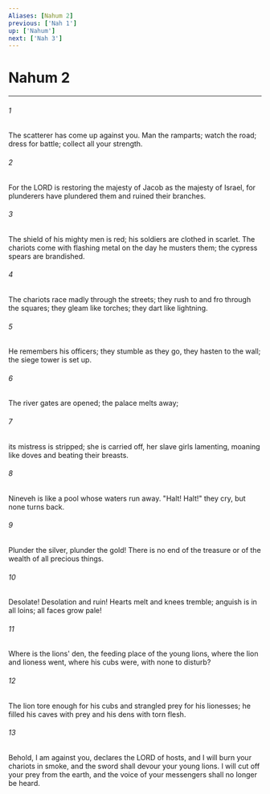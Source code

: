 ```yaml
---
Aliases: [Nahum 2]
previous: ['Nah 1']
up: ['Nahum']
next: ['Nah 3']
---
```

# Nahum 2

***

 

###### 1 
The scatterer has come up against you. 
 Man the ramparts; 
 watch the road; 
 dress for battle; 
 collect all your strength.
 
 

###### 2 
For the LORD is restoring the majesty of Jacob 
 as the majesty of Israel, 
 for plunderers have plundered them 
 and ruined their branches.
 
 

###### 3 
The shield of his mighty men is red; 
 his soldiers are clothed in scarlet. 
 The chariots come with flashing metal 
 on the day he musters them; 
 the cypress spears are brandished. 
 
 

###### 4 
The chariots race madly through the streets; 
 they rush to and fro through the squares; 
 they gleam like torches; 
 they dart like lightning. 
 
 

###### 5 
He remembers his officers; 
 they stumble as they go, 
 they hasten to the wall; 
 the siege tower is set up. 
 
 

###### 6 
The river gates are opened; 
 the palace melts away; 
 
 

###### 7 
its mistress is stripped; she is carried off, 
 her slave girls lamenting, 
 moaning like doves 
 and beating their breasts. 
 
 

###### 8 
Nineveh is like a pool 
 whose waters run away. 
 "Halt! Halt!" they cry, 
 but none turns back. 
 
 

###### 9 
Plunder the silver, 
 plunder the gold! 
 There is no end of the treasure 
 or of the wealth of all precious things.
 
 

###### 10 
Desolate! Desolation and ruin! 
 Hearts melt and knees tremble; 
 anguish is in all loins; 
 all faces grow pale! 
 
 

###### 11 
Where is the lions' den, 
 the feeding place of the young lions, 
 where the lion and lioness went, 
 where his cubs were, with none to disturb? 
 
 

###### 12 
The lion tore enough for his cubs 
 and strangled prey for his lionesses; 
 he filled his caves with prey 
 and his dens with torn flesh.
 
 

###### 13 
Behold, I am against you, declares the LORD of hosts, and I will burn your chariots in smoke, and the sword shall devour your young lions. I will cut off your prey from the earth, and the voice of your messengers shall no longer be heard.
 
